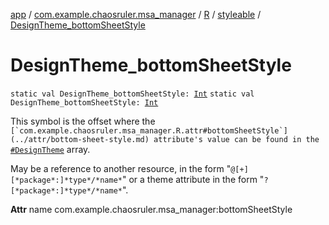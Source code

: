 [app](../../../index.md) / [com.example.chaosruler.msa_manager](../../index.md) / [R](../index.md) / [styleable](index.md) / [DesignTheme_bottomSheetStyle](.)

# DesignTheme_bottomSheetStyle

`static val DesignTheme_bottomSheetStyle: `[`Int`](https://kotlinlang.org/api/latest/jvm/stdlib/kotlin/-int/index.html)
`static val DesignTheme_bottomSheetStyle: `[`Int`](https://kotlinlang.org/api/latest/jvm/stdlib/kotlin/-int/index.html)

This symbol is the offset where the ``[`com.example.chaosruler.msa_manager.R.attr#bottomSheetStyle`](../attr/bottom-sheet-style.md) attribute's value can be found in the ``[`#DesignTheme`](-design-theme.md) array.

May be a reference to another resource, in the form "`@[+][*package*:]*type*/*name*`" or a theme attribute in the form "`?[*package*:]*type*/*name*`".

**Attr**
name com.example.chaosruler.msa_manager:bottomSheetStyle

